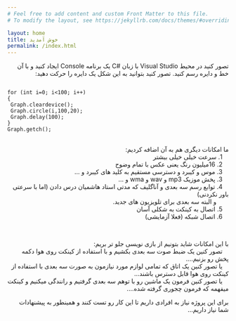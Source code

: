 ```yaml
---
# Feel free to add content and custom Front Matter to this file.
# To modify the layout, see https://jekyllrb.com/docs/themes/#overriding-theme-defaults

layout: home
title: خوش آمدید
permalink: /index.html
---
```


<p dir="RTL">تصور کنید در محیط Visual Studio با زبان #C یک برنامه Console ایجاد کنید و با آن خط و دایره رسم کنید. تصور کنید بتوانید به این شکل یک دایره را حرکت دهید:</p>


<pre>
<code class="language-javascript">
for (int i=0; i&lt;100; i++)
{
&emsp;Graph.cleardevice();
&emsp;Graph.circle(i,100,20);
&emsp;Graph.delay(100);
}
Graph.getch();
</code>
</pre>

<p dir="RTL">ما امکانات دیگری هم به آن اضافه کردیم:
<br />&emsp;1. سرعت خیلی خیلی بیشتر
<br />&emsp;2. 16میلیون رنگ یعنی عکس با تمام وضوح
<br />&emsp;3. موس و کیبرد و دسترسی مستقیم به کلید های کیبرد و ...
<br />&emsp;3. پخش موزیک mp3 و wav و wma و ...
<br />&emsp;4. توابع رسم سه بعدی و آناگلیف که مدتی استاد هاشمیان درس دادن (اما با سرعتی باور نکردنی)
<br />&emsp;&emsp;و البته سه بعدی برای تلویزیون های جدید.
<br />&emsp;5. اتصال به کینکت به شکلی آسان
<br />&emsp;6. اتصال شبکه (فعلا آزمایشی)
</p>

<br>

<p dir="RTL">با این امکانات شاید بتونیم از بازی نویسی جلو تر بریم:
<br />&emsp;تصور کنین یک ضبط صوت سه بعدی بکشیم و با استفاده از کینکت روی هوا دکمه پخش رو بزنیم....
<br />&emsp;یا تصور کنین یک اتاق که تمامی لوازم مورد نیازمون به صورت سه بعدی با استفاده از کینکت روی هوا قابل دسترس باشند...
<br />&emsp;یا تصور کنین فرمون یک ماشین رو با توهم سه بعدی گرفتیم و رانندگی میکنیم و کینکت میفهمه که فرمون چجوری گرفته شده....
</p> 

<p dir="RTL">برای این پروژه نیاز به افرادی داریم تا این کار رو تست کنند و همینطور به پیشنهادات شما نیاز داریم...</p>
